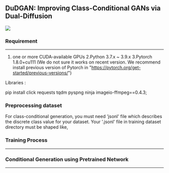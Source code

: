 ## DuDGAN: Improving Class-Conditional GANs via Dual-Diffusion 

<img src="https://github.com/taesunyeom/DuDGAN/assets/102474982/7c7055e5-bc7a-4397-b5bb-d77467a67af6"/>


### Requirement
---
1. one or more CUDA-available GPUs 
2.Python 3.7.x ~ 3.9.x
3.Pytorch 1.8.0+cu111 (We do not sure it works on recent version. We recommend install previous version of Pytorch in "https://pytorch.org/get-started/previous-versions/")

Libraries : 

  pip install click requests tqdm pyspng ninja imageio-ffmpeg==0.4.3; 

### Preprocessing dataset

For class-conditional generation, you must need 'jsonl' file which describes the discrete class value for your dataset.
Your '.jsonl' file in training dataset directory must be shaped like,
    
    


### Training Process
---




### Conditional Generation using Pretrained Network
---
